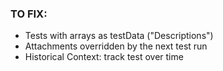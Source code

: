 ### TO FIX:

- Tests with arrays as testData ("Descriptions")
- Attachments overridden by the next test run
- Historical Context: track test over time
